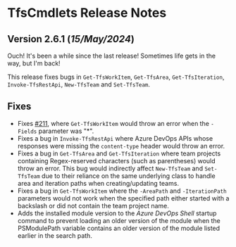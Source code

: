 # TfsCmdlets Release Notes

## Version 2.6.1 (_15/May/2024_)

Ouch! It's been a while since the last release! Sometimes life gets in the way, but I'm back!

This release fixes bugs in `Get-TfsWorkItem`, `Get-TfsArea`, `Get-TfsIteration`, `Invoke-TfsRestApi`, `New-TfsTeam` and `Set-TfsTeam`.

## Fixes

* Fixes [#211](https://github.com/igoravl/TfsCmdlets/issues/211), where `Get-TfsWorkItem` would throw an error when the `-Fields` parameter was "*".
* Fixes a bug in `Invoke-TfsRestApi` where Azure DevOps APIs whose responses were missing the `content-type` header would throw an error.
* Fixes a bug in `Get-TfsArea` and `Get-TfsIteration` where team projects containing Regex-reserved characters (such as parentheses) would throw an error. This bug would indirectly affect `New-TfsTeam` and `Set-TfsTeam` due to their reliance on the same underlying class to handle area and iteration paths when creating/updating teams.
* Fixes a bug in `Get-TfsWorkItem` where the `-AreaPath` and `-IterationPath` parameters would not work when the specified path either started with a backslash or did not contain the team project name.
* Adds the installed module version to the _Azure DevOps Shell_ startup command to prevent loading an older version of the module when the PSModulePath variable contains an older version of the module listed earlier in the search path.
